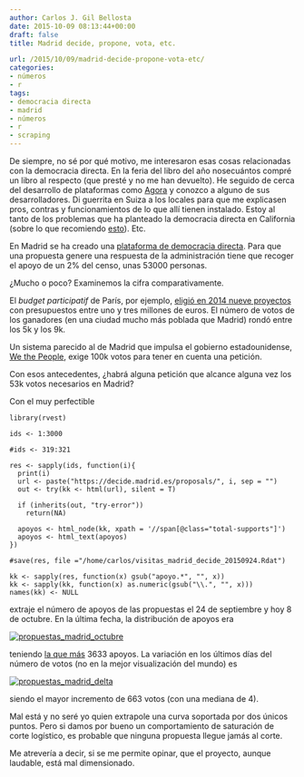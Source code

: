 ```yaml
---
author: Carlos J. Gil Bellosta
date: 2015-10-09 08:13:44+00:00
draft: false
title: Madrid decide, propone, vota, etc.

url: /2015/10/09/madrid-decide-propone-vota-etc/
categories:
- números
- r
tags:
- democracia directa
- madrid
- números
- r
- scraping
---
```


De siempre, no sé por qué motivo, me interesaron esas cosas relacionadas con la democracia directa. En la feria del libro del año nosecuántos compré un libro al respecto (que presté y no me han devuelto). He seguido de cerca del desarrollo de plataformas como [Agora](https://agoravoting.com/) y conozco a alguno de sus desarrolladores. Di guerrita en Suiza a los locales para que me explicasen pros, contras y funcionamientos de lo que allí tienen instalado. Estoy al tanto de los problemas que ha planteado la democracia directa en California (sobre lo que recomiendo [esto](http://www.economist.com/node/18548119)). Etc.

En Madrid se ha creado una [plataforma de democracia directa](https://decide.madrid.es/proposals). Para que una propuesta genere una respuesta de la administración tiene que recoger el apoyo de un 2% del censo, unas 53000 personas.

¿Mucho o poco? Examinemos la cifra comparativamente.

El _budget participatif_ de París, por ejemplo, [eligió en 2014 nueve proyectos](https://budgetparticipatif.paris.fr/bp/je-vote.html) con presupuestos entre uno y tres millones de euros. El número de votos de los ganadores (en una ciudad mucho más poblada que Madrid) rondó entre los 5k y los 9k.

Un sistema parecido al de Madrid que impulsa el gobierno estadounidense, [We the People](https://petitions.whitehouse.gov/), exige 100k votos para tener en cuenta una petición.

Con esos antecedentes, ¿habrá alguna petición que alcance alguna vez los 53k votos necesarios en Madrid?

Con el muy perfectible



    library(rvest)

    ids <- 1:3000

    #ids <- 319:321

    res <- sapply(ids, function(i){
      print(i)
      url <- paste("https://decide.madrid.es/proposals/", i, sep = "")
      out <- try(kk <- html(url), silent = T)

      if (inherits(out, "try-error"))
        return(NA)

      apoyos <- html_node(kk, xpath = '//span[@class="total-supports"]')
      apoyos <- html_text(apoyos)
    })

    #save(res, file ="/home/carlos/visitas_madrid_decide_20150924.Rdat")

    kk <- sapply(res, function(x) gsub("apoyo.*", "", x))
    kk <- sapply(kk, function(x) as.numeric(gsub("\\.", "", x)))
    names(kk) <- NULL



extraje el número de apoyos de las propuestas el 24 de septiembre y hoy 8 de octubre. En la última fecha, la distribución de apoyos era

[![propuestas_madrid_octubre](/wp-uploads/2015/10/propuestas_madrid_octubre.png)
](/wp-uploads/2015/10/propuestas_madrid_octubre.png)

teniendo [la que más](https://decide.madrid.es/proposals/199) 3633 apoyos. La variación en los últimos días del número de votos (no en la mejor visualización del mundo) es

[![propuestas_madrid_delta](/wp-uploads/2015/10/propuestas_madrid_delta.png)
](/wp-uploads/2015/10/propuestas_madrid_delta.png)

siendo el mayor incremento de 663 votos (con una mediana de 4).

Mal está y no seré yo quien extrapole una curva soportada por dos únicos puntos. Pero si damos por bueno un comportamiento de saturación de corte logístico, es probable que ninguna propuesta llegue jamás al corte.

Me atrevería a decir, si se me permite opinar, que el proyecto, aunque laudable, está mal dimensionado.
